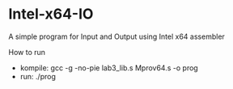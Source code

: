 # Intel-x64-IO
A simple program for Input and Output using Intel x64 assembler

How to run
- kompile: gcc -g -no-pie lab3_lib.s Mprov64.s -o prog
- run: ./prog
